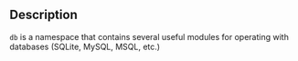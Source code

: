 ## Description

`db` is a namespace that contains several useful modules 
for operating with databases (SQLite, MySQL, MSQL, etc.)
